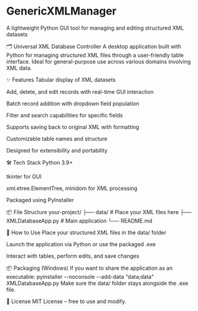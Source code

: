# GenericXMLManager
A lightweight Python GUI tool for managing and editing structured XML datasets

🗂️ Universal XML Database Controller
A desktop application built with Python for managing structured XML files through a user-friendly table interface. Ideal for general-purpose use across various domains involving XML data.

✨ Features
Tabular display of XML datasets

Add, delete, and edit records with real-time GUI interaction

Batch record addition with dropdown field population

Filter and search capabilities for specific fields

Supports saving back to original XML with formatting

Customizable table names and structure

Designed for extensibility and portability

🛠️ Tech Stack
Python 3.9+

tkinter for GUI

xml.etree.ElementTree, minidom for XML processing

Packaged using PyInstaller

📦 File Structure
your-project/
├── data/                  # Place your XML files here
├── XMLDatabaseApp.py      # Main application
└── README.md

🚀 How to Use
Place your structured XML files in the data/ folder

Launch the application via Python or use the packaged .exe

Interact with tables, perform edits, and save changes

📦 Packaging (Windows)
If you want to share the application as an executable:
pyinstaller --noconsole --add-data "data;data" XMLDatabaseApp.py
Make sure the data/ folder stays alongside the .exe file.

📄 License
MIT License – free to use and modify.
